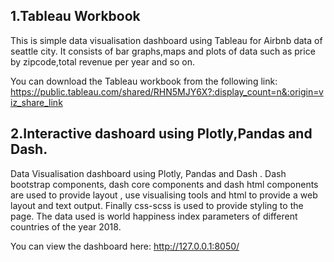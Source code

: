 
## 1.Tableau Workbook
This is simple data visualisation dashboard using Tableau for Airbnb data of seattle city. 
It consists of bar graphs,maps and plots of data such as price by zipcode,total revenue per year and so on.

You can download the Tableau workbook from the following link:
https://public.tableau.com/shared/RHN5MJY6X?:display_count=n&:origin=viz_share_link 



## 2.Interactive dashoard using Plotly,Pandas and Dash.
Data Visualisation dashboard using Plotly, Pandas and Dash . Dash bootstrap components, dash core components and dash html components are used to provide layout , 
use visualising tools and html to provide a web layout and text output. Finally css-scss is used to provide styling to the page.
The data used is world happiness index parameters of different countries of the year 2018.

You can view the dashboard here:
http://127.0.0.1:8050/

